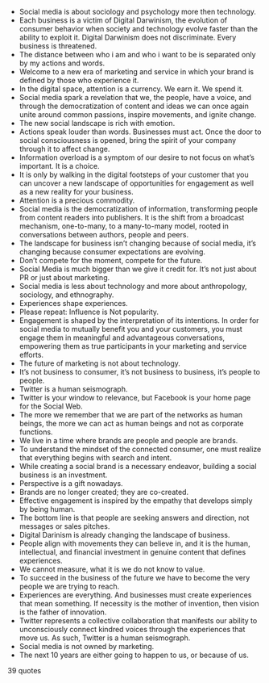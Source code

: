  - Social media is about sociology and psychology more then technology.
 - Each business is a victim of Digital Darwinism, the evolution of consumer behavior when society and technology evolve faster than the ability to exploit it. Digital Darwinism does not discriminate. Every business is threatened.
 - The distance between who i am and who i want to be is separated only by my actions and words.
 - Welcome to a new era of marketing and service in which your brand is defined by those who experience it.
 - In the digital space, attention is a currency. We earn it. We spend it.
 - Social media spark a revelation that we, the people, have a voice, and through the democratization of content and ideas we can once again unite around common passions, inspire movements, and ignite change.
 - The new social landscape is rich with emotion.
 - Actions speak louder than words. Businesses must act. Once the door to social consciousness is opened, bring the spirit of your company through it to affect change.
 - Information overload is a symptom of our desire to not focus on what’s important. It is a choice.
 - It is only by walking in the digital footsteps of your customer that you can uncover a new landscape of opportunities for engagement as well as a new reality for your business.
 - Attention is a precious commodity.
 - Social media is the democratization of information, transforming people from content readers into publishers. It is the shift from a broadcast mechanism, one-to-many, to a many-to-many model, rooted in conversations between authors, people and peers.
 - The landscape for business isn’t changing because of social media, it’s changing because consumer expectations are evolving.
 - Don’t compete for the moment, compete for the future.
 - Social Media is much bigger than we give it credit for. It’s not just about PR or just about marketing.
 - Social media is less about technology and more about anthropology, sociology, and ethnography.
 - Experiences shape experiences.
 - Please repeat: Influence is Not popularity.
 - Engagement is shaped by the interpretation of its intentions. In order for social media to mutually benefit you and your customers, you must engage them in meaningful and advantageous conversations, empowering them as true participants in your marketing and service efforts.
 - The future of marketing is not about technology.
 - It’s not business to consumer, it’s not business to business, it’s people to people.
 - Twitter is a human seismograph.
 - Twitter is your window to relevance, but Facebook is your home page for the Social Web.
 - The more we remember that we are part of the networks as human beings, the more we can act as human beings and not as corporate functions.
 - We live in a time where brands are people and people are brands.
 - To understand the mindset of the connected consumer, one must realize that everything begins with search and intent.
 - While creating a social brand is a necessary endeavor, building a social business is an investment.
 - Perspective is a gift nowadays.
 - Brands are no longer created; they are co-created.
 - Effective engagement is inspired by the empathy that develops simply by being human.
 - The bottom line is that people are seeking answers and direction, not messages or sales pitches.
 - Digital Darinism is already changing the landscape of business.
 - People align with movements they can believe in, and it is the human, intellectual, and financial investment in genuine content that defines experiences.
 - We cannot measure, what it is we do not know to value.
 - To succeed in the business of the future we have to become the very people we are trying to reach.
 - Experiences are everything. And businesses must create experiences that mean something. If necessity is the mother of invention, then vision is the father of innovation.
 - Twitter represents a collective collaboration that manifests our ability to unconsciously connect kindred voices through the experiences that move us. As such, Twitter is a human seismograph.
 - Social media is not owned by marketing.
 - The next 10 years are either going to happen to us, or because of us.

39 quotes